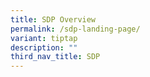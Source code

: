 ```yaml
---
title: SDP Overview
permalink: /sdp-landing-page/
variant: tiptap
description: ""
third_nav_title: SDP
---
```

